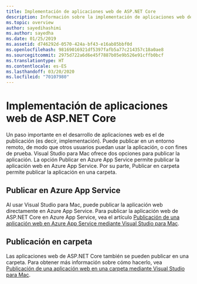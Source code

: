 ```yaml
---
title: Implementación de aplicaciones web de ASP.NET Core
description: Información sobre la implementación de aplicaciones web de ASP.NET Core en Visual Studio para Mac.
ms.topic: overview
author: sayedihashimi
ms.author: sayedha
ms.date: 01/25/2019
ms.assetid: d746292d-0570-424a-bf43-e16ab85bbf0d
ms.openlocfilehash: 98169016921df5397fafb5a77c214357c18a0ae8
ms.sourcegitcommit: 2975d722a6d6e45f7887b05e9b526e91cffb0bcf
ms.translationtype: HT
ms.contentlocale: es-ES
ms.lasthandoff: 03/20/2020
ms.locfileid: "70107980"
---
```

# <a name="aspnet-core-web-app-deployment"></a>Implementación de aplicaciones web de ASP.NET Core

Un paso importante en el desarrollo de aplicaciones web es el de publicación (es decir, implementación). Puede publicar en un entorno remoto, de modo que otros usuarios puedan usar la aplicación, o con fines de prueba. Visual Studio para Mac ofrece dos opciones para publicar la aplicación. La opción Publicar en Azure App Service permite publicar la aplicación web en Azure App Service. Por su parte, Publicar en carpeta permite publicar la aplicación en una carpeta.

## <a name="publish-to-azure-app-service"></a>Publicar en Azure App Service

Al usar Visual Studio para Mac, puede publicar la aplicación web directamente en Azure App Service. Para publicar la aplicación web de ASP.NET Core en Azure App Service, vea el artículo [Publicación de una aplicación web en Azure App Service mediante Visual Studio para Mac](publish-app-svc.md).

## <a name="publish-to-folder"></a>Publicación en carpeta

Las aplicaciones web de ASP.NET Core también se pueden publicar en una carpeta. Para obtener más información sobre cómo hacerlo, vea [Publicación de una aplicación web en una carpeta mediante Visual Studio para Mac](publish-folder.md).